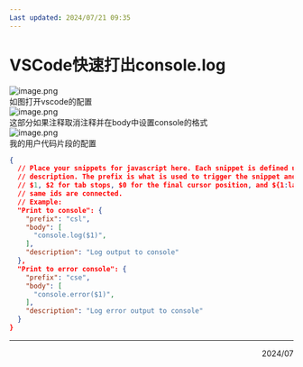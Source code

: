 ```yaml
---
Last updated: 2024/07/21 09:35
---
```

# VSCode快速打出console.log
![image.png](https://cdn.nlark.com/yuque/0/2024/png/29584666/1708304960310-a82efeaa-27d5-4a77-b5ee-a7a7d30c2656.png#averageHue=%232e303e&clientId=u3423122a-65ae-4&from=paste&height=740&id=u06f932ac&originHeight=740&originWidth=778&originalType=binary&ratio=1&rotation=0&showTitle=false&size=99356&status=done&style=none&taskId=u49a9f55d-5aa5-42ac-8ca0-70a197df79a&title=&width=778)<br />如图打开vscode的配置<br />![image.png](https://cdn.nlark.com/yuque/0/2024/png/29584666/1708305093809-0894bbc5-e392-4e35-b031-4d1dbd952b28.png#averageHue=%23262834&clientId=u3423122a-65ae-4&from=paste&height=494&id=ua4ba46d0&originHeight=494&originWidth=745&originalType=binary&ratio=1&rotation=0&showTitle=false&size=48734&status=done&style=none&taskId=u97f1f8d0-0708-4a4b-8c0f-12cb2ba3768&title=&width=745)<br />这部分如果注释取消注释并在body中设置console的格式<br />![image.png](https://cdn.nlark.com/yuque/0/2024/png/29584666/1708305075746-199ef7b6-e010-420e-84af-e879cf72003c.png#averageHue=%23292d3a&clientId=u3423122a-65ae-4&from=paste&height=320&id=u2a7f0558&originHeight=320&originWidth=607&originalType=binary&ratio=1&rotation=0&showTitle=false&size=26822&status=done&style=none&taskId=u72d5ba40-716b-4d01-8b27-c483c80d276&title=&width=607)<br />我的用户代码片段的配置
```json
{
  // Place your snippets for javascript here. Each snippet is defined under a snippet name and has a prefix, body and 
  // description. The prefix is what is used to trigger the snippet and the body will be expanded and inserted. Possible variables are:
  // $1, $2 for tab stops, $0 for the final cursor position, and ${1:label}, ${2:another} for placeholders. Placeholders with the 
  // same ids are connected.
  // Example:
  "Print to console": {
    "prefix": "csl",
    "body": [
      "console.log($1)",
    ],
    "description": "Log output to console"
  },
  "Print to error console": {
    "prefix": "cse",
    "body": [
      "console.error($1)",
    ],
    "description": "Log error output to console"
  }
}
```

---

<div align="right">2024/07</div>